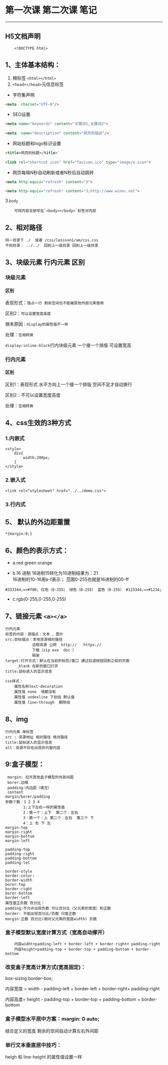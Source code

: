 # 第一次课 第二次课 笔记
***************************************
## H5文档声明
		<!DOCTYPE html>  
## 1、主体基本结构：
  1. 根标签 `<html></html>`
  2. `<head></head>`元信息标签
 
- 字符集声明  
```html
<meta  charset="UTF-8"/>
```
	
- SEO设置
```html
<meta name="keywords" content="关键词1,关键词2">
	 
<meta  name="description" content="网页的描述"/>
```
	  
- 网站标题和logo标识设置
	
```html
<title>网页的标题</title>`
	  
<link rel="shortcut icon" href="favicon.ico" type="image/x-icon">
```
- 网页每隔N秒自动刷新或者N秒后自动跳转
	
```html
<meta http-equiv="refresh" content="3">
		
<meta http-equiv="refresh" content="3;http://www.winoc.net">
```
		
   3.`body`
   
		可视内容全部写在`<body></body>`标签对内部
		
## 2、相对路径 
	同一目录下 ./  或者 /css/lessson1/am/css.css
	不同目录： ../../  回到上一级目录 回到上一级目录
   
## 3、块级元素  行内元素 区别
### 块级元素 
   #### 区别
   
   表现形式：`独占一行 剩余空间也不能被其他外部元素使用`
   
   区别2：`可以设置宽度高度`
   
   根本原因 : `display的属性值不一样`
   
   处理：`互相转换`
   
   `display:inline-block`行内块级元素 一个接一个排版 可设置宽高
   
   ### 行内元素
   #### 区别
   区别1：表现形式 水平方向上一个接一个排版 空间不足才自动换行 
   
   区别2：不可以设置宽度高度
   
   处理：`互相转换`
## 4、css生效的3种方式
### 1.内嵌式
	<style>
		div{
			width:200px;
		}
	</style>
### 2.嵌入式
	<link rel="stylesheet" href="../../demo.css">
### 3.行内式
## 5、 默认的外边距重置
	*{margin:0;}
## 6、颜色的表示方式：
- a.red green orange 
			
- b.16 进制
16进制15转化为10进制结果为：21  
16进制的10-16用a-f表示；
范围0-255也就是16进制的00-ff
			
`#333344;=>#f00; 红色（0-255） 绿色（0-255） 蓝色（0-255）
#123344;=>#1234;`
			  
- c.rgb(0-255,0-255,0-255)
## 7、链接元素 `<a></a>`
	行内元素
	标签的内容：源端点：文本 、图片
	src:目标端点：本地资源相对路径
				远程资源 公网  http://   https://
				下载（zip exe  doc ）
				框架
	target:打开方式：默认在当前的标签/窗口 通过后退按钮回到之前的页面
		 _blank 在新的窗口打开
	title:鼠标进入的显示信息
			
	css样式：
		属性名称text-decoration
		属性值	none  啥都没有
		属性值	undexline 下划线 默认值
		属性值	line-through  删除线
	
## 8、img  
	行内元素 单标签
	src : 资源地址 相对路径 绝对路径
	title:鼠标进入的显示信息
	alt：资源不存在出现的代替内容
## 9:盒子模型：
	 margin: 拉开其他盒子模型的外部间距
	 borer:边框
	 padding:内边距（填充）
	 content
	margin/borer/padding
	参数个数：1 2 3 4
			1:上下左右一样的属性值
			2：第一个：上下  第二个：左右
			3：第一个：上 第二个：左右  第三个 下
			4：上 右 下 左
	margin-top          
	margin-right
	margin-bottom
	margin-left
	
	padding-top
	padding-right
	padding-bottom
	padding-let
	
	border-style
	border-color:
	border-width
	borer-top
	border-right
	borer-bottom
	border-left
	属性值正负数 百分比：
	padding:不允许出现负数 可以百分比（父元素的宽度）和正数
	border: 不能出现百分比/负数 只能正数 
	margin:正数 百分比(相对父元素的宽度width) 负数
### 盒子模型默认宽度计算方式（宽高自动撑开）
		内容widht+padding-left + border-left + border-right+ padding-right
		内容height+padding-top + border-top + padding-bottom + border-bottom
### 改变盒子宽高计算方式(宽高固定)：
box-sizing:border-box;

内容宽度 = width - padding-left + border-left + border-right+ padding-right

内容高度= height - padding-top + border-top + padding-bottom + border-bottom
			
### 盒子模型水平居中方案：margin: 0 auto;
结合定义的宽度 剩余的空间自动计算左右外间距
### 单行文本垂直居中技巧：  
heigh 和 line-height 的属性值设置一样
			
			 
	
